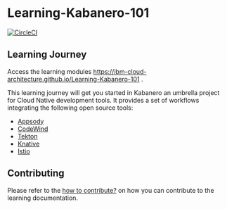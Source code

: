 # Learning-Kabanero-101
[![CircleCI](https://circleci.com/gh/ibm-cloud-architecture/Learning-Kabanero-101.svg?style=svg)](https://circleci.com/gh/ibm-cloud-architecture/Learning-Kabanero-101)


## Learning Journey
Access the learning modules https://ibm-cloud-architecture.github.io/Learning-Kabanero-101 .

This learning journey will get you started in Kabanero an umbrella project for Cloud Native development tools. It provides a set of workflows integrating the following open source tools:
- [Appsody](https://appsody.dev/)
- [CodeWind](https://codewind.dev)
- [Tekton](https://tekton.dev)
- [Knative](https://knative.dev/)
- [Istio](https://istio.io/)

## Contributing
Please refer to the [how to contribute?](CONTRIBUTING.md) on how you can contribute to the learning documentation.
